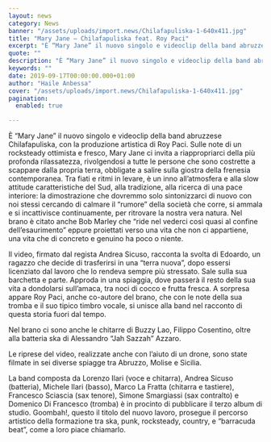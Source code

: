 ```yaml
---
layout: news
category: News
banner: "/assets/uploads/import.news/Chilafapuliska-1-640x411.jpg"
title: "Mary Jane – Chilafapuliska feat. Roy Paci"
excerpt: "È “Mary Jane” il nuovo singolo e videoclip della band abruzzese Chilafapuliska, con la produzione artistica di Roy Paci. Sulle note di un rocksteady ottimista e fresco, Mary Jane ci invita a riappropriarci della più profonda rilassatezza, rivolgendosi a tutte le persone che sono costrette a scappare dalla propria terra, obbligate a salire sulla giostra [&hellip"
quote: ""
description: "È “Mary Jane” il nuovo singolo e videoclip della band abruzzese Chilafapuliska, con la produzione artistica di Roy Paci. Sulle note di un rocksteady ottimista e fresco, Mary Jane ci invita a riappropriarci della più profonda rilassatezza, rivolgendosi a tutte le persone che sono costrette a scappare dalla propria terra, obbligate a salire sulla giostra [&hellip"
keywords: ""
date: 2019-09-17T00:00:00.000+01:00
author: "Haile Anbessa"
cover: "/assets/uploads/import.news/Chilafapuliska-1-640x411.jpg"
pagination:
  enabled: true

---
```


È “Mary Jane” il nuovo singolo e videoclip della band abruzzese Chilafapuliska, con la produzione artistica di Roy Paci. Sulle note di un rocksteady ottimista e fresco, Mary Jane ci invita a riappropriarci della più profonda rilassatezza, rivolgendosi a tutte le persone che sono costrette a scappare dalla propria terra, obbligate a salire sulla giostra della frenesia contemporanea. Tra fiati e ritmi in levare, è un inno all’atmosfera e alla slow attitude caratteristiche del Sud, alla tradizione, alla ricerca di una pace interiore: la dimostrazione che dovremmo solo sintonizzarci di nuovo con noi stessi cercando di calmare il “rumore” della società che corre, si ammala e si incattivisce continuamente, per ritrovare la nostra vera natura. Nel brano è citato anche Bob Marley che “ride nel vederci così quasi al confine dell’esaurimento” eppure proiettati verso una vita che non ci appartiene, una vita che di concreto e genuino ha poco o niente.

Il video, firmato dal regista Andrea Sicuso, racconta la svolta di Edoardo, un ragazzo che decide di trasferirsi in una “terra nuova”, dopo essersi licenziato dal lavoro che lo rendeva sempre più stressato. Sale sulla sua barchetta e parte. Approda in una spiaggia, dove passerà il resto della sua vita a dondolarsi sull’amaca, tra noci di cocco e frutta fresca. A sorpresa appare Roy Paci, anche co-autore del brano, che con le note della sua tromba e il suo tipico timbro vocale, si unisce alla band nel racconto di questa storia fuori dal tempo.

Nel brano ci sono anche le chitarre di Buzzy Lao, Filippo Cosentino, oltre alla batteria ska di Alessandro “Jah Sazzah” Azzaro.

Le riprese del video, realizzate anche con l’aiuto di un drone, sono state filmate in sei diverse spiagge tra Abruzzo, Molise e Sicilia.

La band composta da Lorenzo Ilari (voce e chitarra), Andrea Sicuso (batteria), Michele Ilari (basso), Marco La Fratta (chitarra e tastiere), Francesco Sciascia (sax tenore), Simone Smargiassi (sax contralto) e Domenico Di Francesco (tromba) è in procinto di pubblicare il terzo album di studio. Goombah!, questo il titolo del nuovo lavoro, prosegue il percorso artistico della formazione tra ska, punk, rocksteady, country, e “barracuda beat”, come a loro piace chiamarlo.